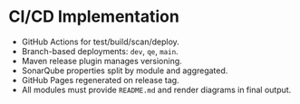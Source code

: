 # CI/CD Implementation

* GitHub Actions for test/build/scan/deploy.
* Branch-based deployments: `dev`, `qe`, `main`.
* Maven release plugin manages versioning.
* SonarQube properties split by module and aggregated.
* GitHub Pages regenerated on release tag.
* All modules must provide `README.md` and render diagrams in final output.